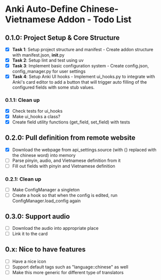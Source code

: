 # Anki Auto-Define Chinese-Vietnamese Addon - Todo List

## 0.1.0: Project Setup & Core Structure

- [x] **Task 1**: Setup project structure and manifest - Create addon structure with manifest.json, **init**.py
- [x] **Task 2**: Setup lint and test using uv
- [x] **Task 3**: Implement basic configuration system - Create config.json, config_manager.py for user settings
- [x] **Task 4**: Setup Anki UI hooks - Implement ui_hooks.py to integrate with Anki's card editor to add a button that will trigger auto filling of the configured fields with some stub values.

### 0.1.1: Clean up

- [x] Check tests for ui_hooks
- [x] Make ui_hooks a class?
- [x] Create field utility functions (get_field, set_field) with tests

## 0.2.0: Pull definition from remote website

- [x] Download the webpage from api_settings.source (with {} replaced with the chinese word) into memory
- [ ] Parse pinyin, audio, and Vietnamese definition from it
- [ ] Fill out fields with pinyin and Vietnamese definition

### 0.2.1: Clean up

- [ ] Make ConfigManager a singleton
- [ ] Create a hook so that when the config is edited, run ConfigManager.load_config again

## 0.3.0: Support audio

- [ ] Download the audio into appropriate place
- [ ] Link it to the card

## 0.x: Nice to have features

- [ ] Have a nice icon
- [ ] Support default tags such as "language::chinese" as well
- [ ] Make this more generic for different type of translators
